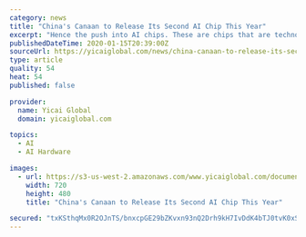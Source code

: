 ```yaml
---
category: news
title: "China's Canaan to Release Its Second AI Chip This Year"
excerpt: "Hence the push into AI chips. These are chips that are technologically advanced enough to perform machine learning tasks, eliminating the need for human control. Canaan's first-generation AI chip, the Kendryte K210, was released in September 2018. After overcoming a few technical setbacks, it is now being used in such application scenarios as ..."
publishedDateTime: 2020-01-15T20:39:00Z
sourceUrl: https://yicaiglobal.com/news/china-canaan-to-release-its-second-ai-chip-this-year
type: article
quality: 54
heat: 54
published: false

provider:
  name: Yicai Global
  domain: yicaiglobal.com

topics:
  - AI
  - AI Hardware

images:
  - url: https://s3-us-west-2.amazonaws.com/www.yicaiglobal.com/documents/china-canaan-to-release-its-second-ai-chip-this-year/top.jpg
    width: 720
    height: 480
    title: "China's Canaan to Release Its Second AI Chip This Year"

secured: "txKSthqMx0R2OJnTS/bnxcpGE29bZKvxn93nQ2Drh9kH7IvDdK4bTJ0tvK0xSN4EZhxTEg8M9bWfWh1cUeiIkzaCP8+FA9yQX0d1V4ucgrVplm12mxLobWitOhD7iK2fjRglKX5KX6LSCXN3zgkQMr3NlFacG90MkCvf7NSdcBneqbbEDnfROVNxFqAo4zRXe3+3TQkG+pvPVB8BhFMa5bcLwkWAU6hvdEr6UDffrXPusEqHBRmmKdNlfmieH1GdtDhABNTm23fhoOjTme360qJBM6rFptiguUbjiePN1Dk=;RlA3v0BiLhFGQazxOoJguA=="
---
```


